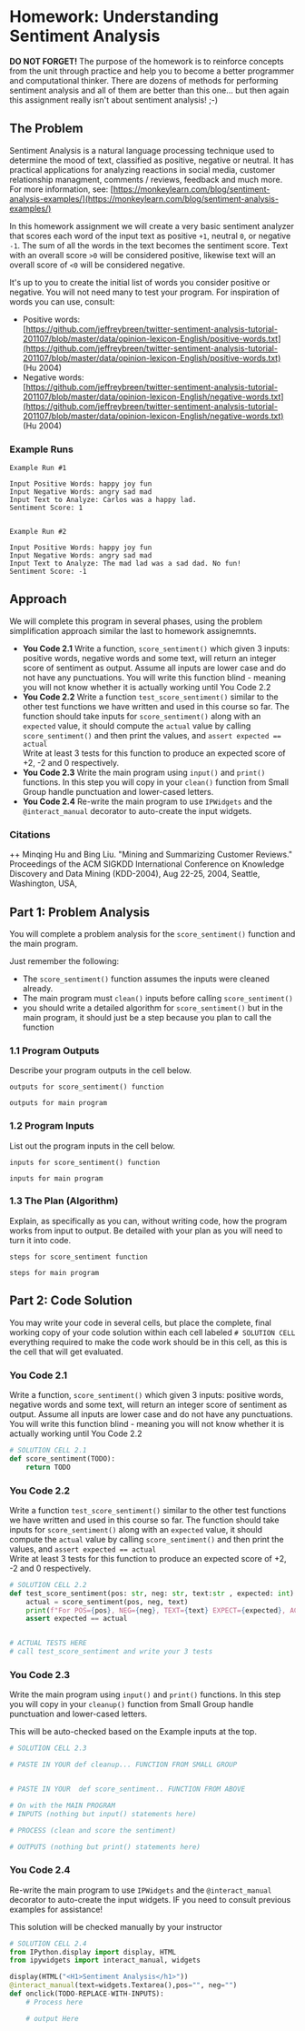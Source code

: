 # Homework: Understanding Sentiment Analysis

**DO NOT FORGET!** The purpose of the homework is to reinforce concepts from the unit through practice and help you to become a better programmer and computational thinker. There are dozens of methods for performing sentiment analysis and all of them are better than this one... but then again this assignment really isn't about sentiment analysis! ;-)

## The Problem

Sentiment Analysis is a natural language processing technique used to determine the mood of text, classified as positive, negative or neutral.  It has practical applications for analyzing reactions in social media, customer relationship managment,  comments / reviews, feedback and much more. For more information, see: [https://monkeylearn.com/blog/sentiment-analysis-examples/](https://monkeylearn.com/blog/sentiment-analysis-examples/)

In this homework assignment we will create a very basic sentiment analyzer that scores each word of the input text as positive `+1`, neutral `0`, or negative `-1`. The sum of all the words in the text becomes the sentiment score. Text with an overall score `>0` will be considered positive, likewise text will an overall score of `<0` will be considered negative. 


It's up to you to create the initial list of words you consider positive or negative. You will not need many to test your program. For inspiration of words you can use, consult:

- Positive words:  
[https://github.com/jeffreybreen/twitter-sentiment-analysis-tutorial-201107/blob/master/data/opinion-lexicon-English/positive-words.txt](https://github.com/jeffreybreen/twitter-sentiment-analysis-tutorial-201107/blob/master/data/opinion-lexicon-English/positive-words.txt) (Hu 2004)
- Negative words:  
[https://github.com/jeffreybreen/twitter-sentiment-analysis-tutorial-201107/blob/master/data/opinion-lexicon-English/negative-words.txt](https://github.com/jeffreybreen/twitter-sentiment-analysis-tutorial-201107/blob/master/data/opinion-lexicon-English/negative-words.txt) (Hu 2004)

### Example Runs

    Example Run #1

    Input Positive Words: happy joy fun
    Input Negative Words: angry sad mad
    Input Text to Analyze: Carlos was a happy lad.
    Sentiment Score: 1
   

    Example Run #2

    Input Positive Words: happy joy fun
    Input Negative Words: angry sad mad
    Input Text to Analyze: The mad lad was a sad dad. No fun!
    Sentiment Score: -1


## Approach

We will complete this program in several phases, using the problem simplification approach similar the last to homework assignemnts. 

- **You Code 2.1** Write a function, `score_sentiment()` which given 3 inputs: positive words, negative words and some text, will return an integer score of sentiment as output. Assume all inputs are lower case and do not have any punctuations. You will write this function blind - meaning you will not know whether it is actually working until You Code 2.2
- **You Code 2.2** Write a function `test_score_sentiment()` similar to the other test functions we have written and used in this course so far.  The function should take inputs for `score_sentiment()` along with an `expected` value, it should compute the `actual` value by calling `score_sentiment()` and then print the values, and `assert expected == actual`  
Write at least 3 tests for this function to produce an expected score of +2, -2 and 0 respectively.
-  **You Code 2.3** Write the main program using `input()` and `print()` functions. In this step you will copy in your `clean()` function from Small Group handle punctuation and lower-cased letters.
- **You Code 2.4** Re-write the main program to use `IPWidgets` and the `@interact_manual` decorator to auto-create the input widgets. 

### Citations 
++ Minqing Hu and Bing Liu. "Mining and Summarizing Customer Reviews."   
Proceedings of the ACM SIGKDD International Conference on Knowledge   
Discovery and Data Mining (KDD-2004), Aug 22-25, 2004, Seattle,   
Washington, USA,  

## Part 1: Problem Analysis

You will complete a problem analysis for the `score_sentiment()` function and the main program. 

Just remember the following:
  - The `score_sentiment()` function assumes the inputs were cleaned already.
  - The main program must `clean()` inputs before calling `score_sentiment()`
  - you should write a detailed algorithm for `score_sentiment()` but in the main program, it should just be a step because you plan to call the function

### 1.1 Program Outputs

Describe your program outputs in the cell below. 


    outputs for score_sentiment() function
    
    outputs for main program
    

### 1.2 Program Inputs

List out the program inputs in the cell below.


    inputs for score_sentiment() function
    
    inputs for main program

### 1.3 The Plan (Algorithm)

Explain, as specifically as you can, without writing code, how the program works from input to output. Be detailed with your plan as you will need to turn it into code. 


    steps for score_sentiment function
    
    steps for main program
    

## Part 2: Code Solution

You may write your code in several cells, but place the complete, final working copy of your code solution within  each cell labeled `# SOLUTION CELL` everything required to make the code work should be in this cell, as this is the cell that will get evaluated. 

### You Code 2.1 

Write a function, `score_sentiment()` which given 3 inputs: positive words, negative words and some text, will return an integer score of sentiment as output. Assume all inputs are lower case and do not have any punctuations. You will write this function blind - meaning you will not know whether it is actually working until You Code 2.2



```python
# SOLUTION CELL 2.1
def score_sentiment(TODO):
    return TODO

```

### You Code 2.2

Write a function `test_score_sentiment()` similar to the other test functions we have written and used in this course so far.  The function should take inputs for `score_sentiment()` along with an `expected` value, it should compute the `actual` value by calling `score_sentiment()` and then print the values, and `assert expected == actual`  
Write at least 3 tests for this function to produce an expected score of +2, -2 and 0 respectively.



```python
# SOLUTION CELL 2.2
def test_score_sentiment(pos: str, neg: str, text:str , expected: int) -> int:
    actual = score_sentiment(pos, neg, text)
    print(f"For POS={pos}, NEG={neg}, TEXT={text} EXPECT={expected}, ACTUAL={actual}")
    assert expected == actual


# ACTUAL TESTS HERE
# call test_score_sentiment and write your 3 tests


```

### You Code 2.3

Write the main program using `input()` and `print()` functions. In this step you will copy in your `cleanup()` function from Small Group handle punctuation and lower-cased letters.

This will be auto-checked based on the Example inputs at the top.



```python
# SOLUTION CELL 2.3

# PASTE IN YOUR def cleanup... FUNCTION FROM SMALL GROUP


# PASTE IN YOUR  def score_sentiment.. FUNCTION FROM ABOVE

# On with the MAIN PROGRAM
# INPUTS (nothing but input() statements here)

# PROCESS (clean and score the sentiment)

# OUTPUTS (nothing but print() statements here)

```

### You Code 2.4 

Re-write the main program to use `IPWidgets` and the `@interact_manual` decorator to auto-create the input widgets. IF you need to consult previous examples for assistance!

This solution will be checked manually by your instructor


```python
# SOLUTION CELL 2.4
from IPython.display import display, HTML
from ipywidgets import interact_manual, widgets

display(HTML("<H1>Sentiment Analysis</h1>"))
@interact_manual(text=widgets.Textarea(),pos="", neg="")
def onclick(TODO-REPLACE-WITH-INPUTS):
    # Process here

    # output Here

```
